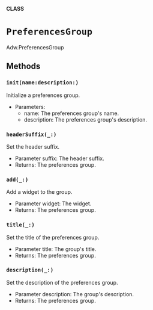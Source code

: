 **CLASS**

# `PreferencesGroup`

Adw.PreferencesGroup

## Methods
### `init(name:description:)`

Initialize a preferences group.
- Parameters:
  - name: The preferences group's name.
  - description: The preferences group's description.

### `headerSuffix(_:)`

Set the header suffix.
- Parameter suffix: The header suffix.
- Returns: The preferences group.

### `add(_:)`

Add a widget to the group.
- Parameter widget: The widget.
- Returns: The preferences group.

### `title(_:)`

Set the title of the preferences group.
- Parameter title: The group's title.
- Returns: The preferences group.

### `description(_:)`

Set the description of the preferences group.
- Parameter description: The group's description.
- Returns: The preferences group.
